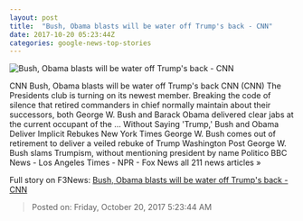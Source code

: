 ```yaml
---
layout: post
title:  "Bush, Obama blasts will be water off Trump's back - CNN"
date: 2017-10-20 05:23:44Z
categories: google-news-top-stories
---
```


![Bush, Obama blasts will be water off Trump's back - CNN](http://cdn.cnn.com/cnnnext/dam/assets/170712184544-0712-obama-trump-bush-nominations-thumbnail-super-tease.jpg)

CNN Bush, Obama blasts will be water off Trump's back CNN (CNN) The Presidents club is turning on its newest member. Breaking the code of silence that retired commanders in chief normally maintain about their successors, both George W. Bush and Barack Obama delivered clear jabs at the current occupant of the ... Without Saying 'Trump,' Bush and Obama Deliver Implicit Rebukes New York Times George W. Bush comes out of retirement to deliver a veiled rebuke of Trump Washington Post George W. Bush slams Trumpism, without mentioning president by name Politico BBC News - Los Angeles Times - NPR - Fox News all 211 news articles »


Full story on F3News: [Bush, Obama blasts will be water off Trump's back - CNN](http://www.f3nws.com/n/hjKYkG)

> Posted on: Friday, October 20, 2017 5:23:44 AM
